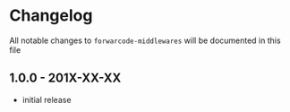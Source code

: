 # Changelog

All notable changes to `forwarcode-middlewares` will be documented in this file

## 1.0.0 - 201X-XX-XX

- initial release

